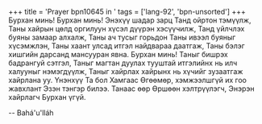 +++
title = 'Prayer bpn10645 in '
tags = ['lang-92', 'bpn-unsorted']
+++
Бурхан минь! Бурхан минь!  Энэхүү шадар зарц Танд ойртон тэмүүлж, Таны хайрын цөлд оргилуун хүсэл дүүрэн хэсүүчилж, Танд үйлчлэх буяны замаар алхалж, Таны ач тусыг горьдон Таны ивээл буяныг хүсэмжлэн, Таны хаант улсад итгэл найдвараа даатгаж, Таны бэлэг хишгийн дарсанд мансууран явна.  Бурхан минь!  Таныг бишрэх бадрангуй сэтгэл, Таныг магтан дуулах тууштай итгэлийнх нь илч халууныг нэмэгдүүлж, Таныг хайрлах хайрынх нь хүчийг зузаатгаж хайрлана уу. 
	Үнэнхүү Та бол Хамгаас Өгөөмөр, хэмжээлшгүй их гоо жавхлант Эзэн тэнгэр билээ.  Танаас өөр Өршөөн хэлтрүүлэгч, Энэрэн хайрлагч Бурхан үгүй.

-- Bahá'u'lláh
